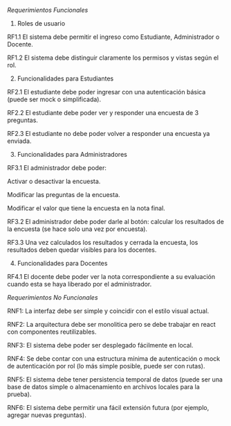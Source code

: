 *Requerimientos Funcionales* 

1. Roles de usuario

RF1.1 El sistema debe permitir el ingreso como Estudiante, Administrador o Docente.

RF1.2 El sistema debe distinguir claramente los permisos y vistas según el rol.


2. Funcionalidades para Estudiantes

RF2.1 El estudiante debe poder ingresar con una autenticación básica (puede ser mock o simplificada).

RF2.2 El estudiante debe poder ver y responder una encuesta de 3 preguntas.

RF2.3 El estudiante no debe poder volver a responder una encuesta ya enviada.


3. Funcionalidades para Administradores

RF3.1 El administrador debe poder:

Activar o desactivar la encuesta.

Modificar las preguntas de la encuesta.

Modificar el valor que tiene la encuesta en la nota final.


RF3.2 El administrador debe poder darle al botón: calcular los resultados de la encuesta (se hace solo una vez por encuesta).

RF3.3 Una vez calculados los resultados y cerrada la encuesta, los resultados deben quedar visibles para los docentes.


4. Funcionalidades para Docentes

RF4.1 El docente debe poder ver la nota correspondiente a su evaluación cuando esta se haya liberado por el administrador.


 *Requerimientos No Funcionales* 

RNF1: La interfaz debe ser simple y coincidir con el estilo visual actual.

RNF2: La arquitectura debe ser monolitica pero se debe trabajar en react con componentes reutilizables.

RNF3: El sistema debe poder ser desplegado fácilmente en local.

RNF4: Se debe contar con una estructura mínima de autenticación o mock de autenticación por rol (lo más simple posible, puede ser con rutas).

RNF5: El sistema debe tener persistencia temporal de datos (puede ser una base de datos simple o almacenamiento en archivos locales para la prueba).

RNF6: El sistema debe permitir una fácil extensión futura (por ejemplo, agregar nuevas preguntas).